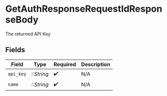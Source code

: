 # GetAuthResponseRequestIdResponseBody

The returned API Key


## Fields

| Field              | Type               | Required           | Description        |
| ------------------ | ------------------ | ------------------ | ------------------ |
| `api_key`          | *::String*         | :heavy_check_mark: | N/A                |
| `name`             | *::String*         | :heavy_check_mark: | N/A                |